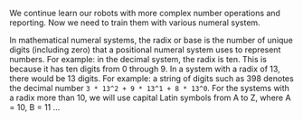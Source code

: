 We continue learn our robots with more complex number operations and reporting.
Now we need to train them with various numeral system.

In mathematical numeral systems, the radix or base is the number of unique digits (including zero)
that a positional numeral system uses to represent numbers.
For example: in the decimal system, the radix is ten. This is because it has ten digits from 0 through 9.
In a system with a radix of 13, there would be 13 digits. For example:
a string of digits such as 398 denotes the decimal number `3 * 13^2 + 9 * 13^1 + 8 * 13^0`.
For the systems with a radix more than 10, we will use capital Latin symbols from A to Z, where A = 10, B = 11 ...
